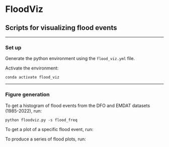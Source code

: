# FloodViz

## Scripts for visualizing flood events

---

### Set up

Generate the python environment using the `flood_viz.yml` file.

Activate the environment:

`conda activate flood_viz`

---

### Figure generation

To get a histogram of flood events from the DFO and EMDAT datasets (1985-2022), run:

`python floodviz.py -s flood_freq`

To get a plot of a specific flood event, run:


To produce a series of flood plots, run:

